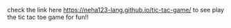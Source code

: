  check the link here https://neha123-lang.github.io/tic-tac-game/ 
 to see play the tic tac toe game for fun!!
